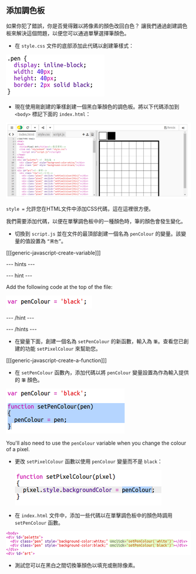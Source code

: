 ## 添加調色板

如果你犯了錯誤，你是否覺得難以將像素的顏色改回白色？ 讓我們通過創建調色板來解決這個問題，以便您可以通過單擊選擇筆顏色。

+ 在 `style.css` 文件的底部添加此代碼以創建筆樣式：

![截圖](images/pixel-art-pen.png)

+ 現在使用剛創建的筆樣創建一個黑白筆顏色的調色板。將以下代碼添加到 `<body>` 標記下面的 `index.html`：

![截圖](images/pixel-art-palette.png)

`style =` 允許您在HTML文件中添加CSS代碼，這在這裡很方便。

我們需要添加代碼，以便在單擊調色板中的一種顏色時，筆的顏色會發生變化。

+ 切換到 `script.js` 並在文件的最頂部創建一個名為 `penColour` 的變量。該變量的值設置為 `“黑色”`。

[[[generic-javascript-create-variable]]]

\--- hints \---

\--- hint \---

Add the following code at the top of the file:

![截圖](images/pixel-art-pencolour.png)

\--- /hint \---

\--- /hints \---

+ 在變量下面，創建一個名為 `setPenColour` 的新函數，輸入為 `筆`。查看您已創建的功能 `setPixelColour` 來幫助您。

[[[generic-javascript-create-a-function]]]

+ 在 `setPenColour` 函數內，添加代碼以將 `penColour` 變量設置為作為輸入提供的 `筆` 顏色。

![screenshot](images/pixel-art-set-pen.png)

You'll also need to use the `penColour` variable when you change the colour of a pixel.

+ 更改 `setPixelColour` 函數以使用 `penColour` 變量而不是 `black`：
    
    ![截圖](images/pixel-art-use-pen.png)

+ 在 `index.html` 文件中，添加一些代碼以在單擊調色板中的顏色時調用 `setPenColour` 函數。

![screenshot](images/pixel-art-palette-onclick.png)

+ 測試您可以在黑白之間切換筆顏色以填充或刪除像素。